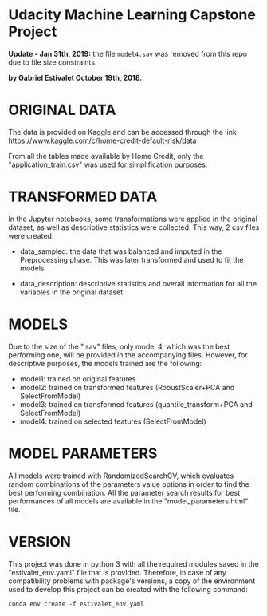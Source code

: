 # Udacity Machine Learning Capstone Project

**Update - Jan 31th, 2019:** the file `model4.sav` was removed from this repo due to file size constraints.

**by Gabriel Estivalet
October 19th, 2018.**


# ORIGINAL DATA
The data is provided on Kaggle and can be accessed through the link https://www.kaggle.com/c/home-credit-default-risk/data

From all the tables made available by Home Credit, only the "application_train.csv" was used for simplification purposes.


# TRANSFORMED DATA
In the Jupyter notebooks, some transformations were applied in the original dataset, as well as descriptive statistics were collected. This way, 2 csv files were created:

- data_sampled: the data that was balanced and imputed in the Preprocessing phase. This was later transformed and used to fit the models.

- data_description: descriptive statistics and overall information for all the variables in the original dataset.


# MODELS
Due to the size of the ".sav" files, only model 4, which was the best performing one, will be provided in the accompanying files. However, for descriptive purposes, the models trained are the following:

- model1: trained on original features
- model2: trained on transformed features (RobustScaler+PCA and SelectFromModel)
- model3: trained on transformed features (quantile_transform+PCA and SelectFromModel)
- model4: trained on selected features (SelectFromModel)

# MODEL PARAMETERS
All models were trained with RandomizedSearchCV, which evaluates random combinations of the parameters value options in order to find the best performing combination. All the parameter search results for best performances of all models are available in the "model_parameters.html" file.


# VERSION
This project was done in python 3 with all the required modules saved in the "estivalet_env.yaml" file that is provided. Therefore, in case of any compatibility problems with package's versions, a copy of the environment used to develop this project can be created with the following command:

`conda env create -f estivalet_env.yaml`
